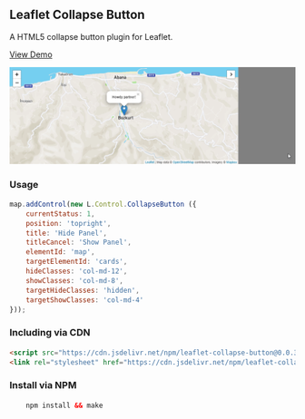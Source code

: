 ## Leaflet Collapse Button
A HTML5 collapse button plugin for Leaflet.

<a href="https://jsfiddle.net/muhammedkalender/d9g8j3w7/">View Demo</a>

![Product Demo](media/demo.gif)

### Usage

``` js
map.addControl(new L.Control.CollapseButton ({
	currentStatus: 1,	
	position: 'topright',	
	title: 'Hide Panel',	
	titleCancel: 'Show Panel',	
	elementId: 'map',	
	targetElementId: 'cards',	
	hideClasses: 'col-md-12',	
	showClasses: 'col-md-8',	
	targetHideClasses: 'hidden',	
	targetShowClasses: 'col-md-4'
}));
```

### Including via CDN

```html
<script src="https://cdn.jsdelivr.net/npm/leaflet-collapse-button@0.0.3/dist/leaflet.collapse-button.min.js"></script>
<link rel="stylesheet" href="https://cdn.jsdelivr.net/npm/leaflet-collapse-button@0.0.3/dist/leaflet.collapse-button.min.css">
```

### Install via NPM
```html
    npm install && make
```

<!-- MARKDOWN LINKS & IMAGES -->
[product-gif]: media/demo.gif
